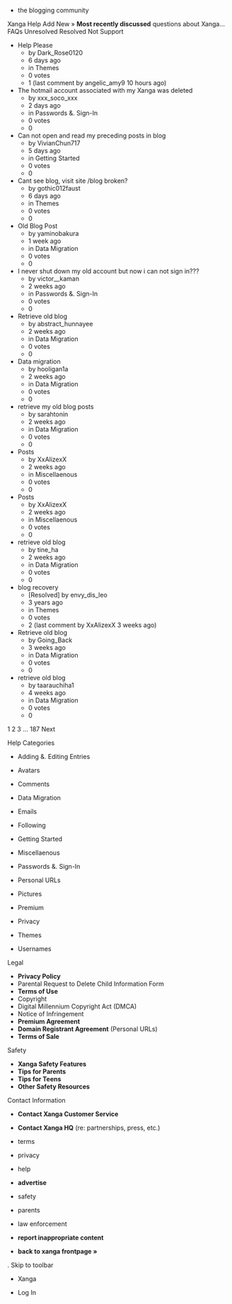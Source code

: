 *   the blogging community

Xanga Help Add New » **Most recently discussed** questions about Xanga… FAQs Unresolved Resolved Not Support

*   Help Please
    *   by Dark\_Rose0120
    *   6 days ago
    *   in Themes
    *   0 votes
    *   1 (last comment by angelic\_amy9 10 hours ago)
*   The hotmail account associated with my Xanga was deleted
    *   by xxx\_soco\_xxx
    *   2 days ago
    *   in Passwords &. Sign-In
    *   0 votes
    *   0
*   Can not open and read my preceding posts in blog
    *   by VivianChun717
    *   5 days ago
    *   in Getting Started
    *   0 votes
    *   0
*   Cant see blog, visit site /blog broken?
    *   by gothic012faust
    *   6 days ago
    *   in Themes
    *   0 votes
    *   0
*   Old Blog Post
    *   by yaminobakura
    *   1 week ago
    *   in Data Migration
    *   0 votes
    *   0
*   I never shut down my old account but now i can not sign in???
    *   by victor\_\_kaman
    *   2 weeks ago
    *   in Passwords &. Sign-In
    *   0 votes
    *   0
*   Retrieve old blog
    *   by abstract\_hunnayee
    *   2 weeks ago
    *   in Data Migration
    *   0 votes
    *   0
*   Data migration
    *   by hooligan1a
    *   2 weeks ago
    *   in Data Migration
    *   0 votes
    *   0
*   retrieve my old blog posts
    *   by sarahtonin
    *   2 weeks ago
    *   in Data Migration
    *   0 votes
    *   0
*   Posts
    *   by XxAlizexX
    *   2 weeks ago
    *   in Miscellaenous
    *   0 votes
    *   0
*   Posts
    *   by XxAlizexX
    *   2 weeks ago
    *   in Miscellaenous
    *   0 votes
    *   0
*   retrieve old blog
    *   by tine\_ha
    *   2 weeks ago
    *   in Data Migration
    *   0 votes
    *   0
*   blog recovery
    *   \[Resolved\] by envy\_dis\_leo
    *   3 years ago
    *   in Themes
    *   0 votes
    *   2 (last comment by XxAlizexX 3 weeks ago)
*   Retrieve old blog
    *   by Going\_Back
    *   3 weeks ago
    *   in Data Migration
    *   0 votes
    *   0
*   retrieve old blog
    *   by taarauchiha1
    *   4 weeks ago
    *   in Data Migration
    *   0 votes
    *   0

1 2 3 ... 187 Next

Help Categories

*   Adding &. Editing Entries
*   Avatars
*   Comments
*   Data Migration
*   Emails
*   Following
*   Getting Started
*   Miscellaenous

*   Passwords &. Sign-In
*   Personal URLs
*   Pictures
*   Premium
*   Privacy
*   Themes
*   Usernames

Legal

*   **Privacy Policy**
*   Parental Request to Delete Child Information Form
*   **Terms of Use**
*   Copyright
*   Digital Millennium Copyright Act (DMCA)
*   Notice of Infringement
*   **Premium Agreement**
*   **Domain Registrant Agreement** (Personal URLs)
*   **Terms of Sale**

Safety

*   **Xanga Safety Features**
*   **Tips for Parents**
*   **Tips for Teens**
*   **Other Safety Resources**

Contact Information

*   **Contact Xanga Customer Service**
*   **Contact Xanga HQ** (re: partnerships, press, etc.)

*   terms
*   privacy
*   help
*   **advertise**

*   safety
*   parents
*   law enforcement
*   **report inappropriate content**

*   **back to xanga frontpage »**

<img src="http://pixel.quantserve.com/pixel/p-87h-iNOVooym2.gif" style="display: none" height="1" width="1" alt="Quantcast"/>. Skip to toolbar

*   Xanga

*   Log In